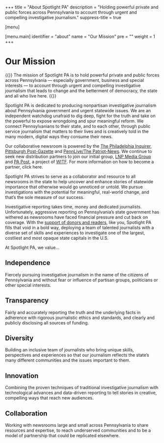 +++
title = "About Spotlight PA"
description = "Holding powerful private and public forces across Pennsylvania to account through urgent and compelling investigative journalism."
suppress-title = true

[menu]

[menu.main]
identifier = "about"
name = "Our Mission"
pre = ""
weight = 1
+++
# Our Mission

{{<pullquote>}}
The mission of Spotlight PA is to hold powerful private and public forces across Pennsylvania — especially government, business and special interests — to account through urgent and compelling investigative journalism that leads to change and the betterment of democracy, the state and all who live here.
{{</pullquote>}}

Spotlight PA is dedicated to producing non­partisan investigative journalism about Pennsylvania government and urgent statewide issues. We are an independent watchdog unafraid to dig deep, fight for the truth and take on the powerful to expose wrongdoing and spur meaningful reform. We connect Pennsylvanians to their state, and to each other, through public service journalism that matters to their lives and is creatively told in the many modern, digital ways they consume their news.

Our collaborative newsroom is powered by the [The Philadelphia Inquirer](https://www.inquirer.com), [Pittsburgh Post­-Gazette](https://www.post-gazette.com) and [PennLive/The Patriot-News](http://www.pennlive.com). We continue to seek new distribution partners to join our initial group, [LNP Media Group](https://lnpmediagroup.com) and [PA Post](http://www.papost.org), a project of [WITF](http://www.witf.org). For more information on how to become a partner, click here.

Spotlight PA strives to serve as a collaborator and resource to all newsrooms in the state to help uncover and enhance stories of statewide importance that otherwise would go unnoticed or untold. We pursue investigations with the potential for meaningful, real­-world change, and that’s the sole measure of our success.

Investigative reporting takes time, money and dedicated journalists. Unfortunately, aggressive reporting on Pennsylvania’s state government has withered as newsrooms have faced financial pressure and cut back on coverage. With the [support of donors and readers](http://www.spotlightpa.org/support/), like you, Spotlight PA fills that void in a bold way, deploying a team of talented journalists with a diverse set of skills and experiences to investigate one of the largest, costliest and most opaque state capitals in the U.S.

At Spotlight PA, we value...

## Independence

Fiercely pursuing investigative journalism in the name of the citizens of Pennsylvania and without fear or influence of partisan groups, politicians or other special interests.

## Transparency

Fairly and accurately reporting the truth and the underlying facts in adherence with rigorous journalistic ethics and standards, and clearly and publicly disclosing all sources of funding.

## Diversity

Building an inclusive team of journalists who bring unique skills, perspectives and experiences so that our journalism reflects the state’s many different communities and the issues important to them.

## Innovation

Combining the proven techniques of traditional investigative journalism with technological advances and data-­driven reporting to tell stories in creative, compelling ways that reach new audiences.

## Collaboration

Working with newsrooms large and small across Pennsylvania to share resources and expertise, to reach underserved communities and to be a model of partnership that could be replicated elsewhere.
